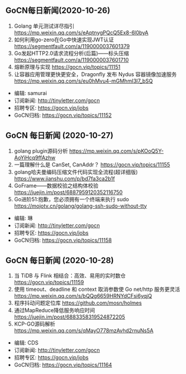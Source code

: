 ## GoCN每日新闻(2020-10-26)

1. Golang 单元测试详尽指引 https://mp.weixin.qq.com/s/eAptnygPQcQ5Ex8-6l0byA
2. 如何利用go-zero在Go中快速实现JWT认证 https://segmentfault.com/a/1190000037601379
3. Go发起HTTP2.0请求流程分析(后篇)——标头压缩 https://segmentfault.com/a/1190000037601710
4. 熔断原理与实现 https://gocn.vip/topics/11151
5. 让容器应用管理更快更安全，Dragonfly 发布 Nydus 容器镜像加速服务 https://mp.weixin.qq.com/s/eu0hMvu4-mGMhmI3l7_bSQ

- 编辑: samurai
- 订阅新闻: http://tinyletter.com/gocn
- 招聘专区: https://gocn.vip/jobs
- GoCN归档: https://gocn.vip/topics/11152

## GoCN 每日新闻 (2020-10-27)

1. golang plugin源码分析 https://mp.weixin.qq.com/s/pKOoQ5Y-AoYiHcq9ffAzhw
2. 一篇理解什么是 CanSet, CanAddr？ https://gocn.vip/topics/11155
3. golang哈夫曼编码压缩文件代码实现全流程(超详细版) https://www.jianshu.com/p/bd7fa3ca2b1f
4. GoFrame——数据校验之结构体校验 https://juejin.im/post/6887959120352116750
5. Go进阶51:抱歉，您必须拥有一个终端来执行 sudo https://mojotv.cn/golang/golang-ssh-sudo-without-tty

- 编辑: 琳 
- 订阅新闻: http://tinyletter.com/gocn
- 招聘专区: https://gocn.vip/jobs
- GoCN归档: https://gocn.vip/topics/11158

## GoCN 每日新闻 (2020-10-28)

1. 当 TiDB 与 Flink 相结合：高效、易用的实时数仓 https://gocn.vip/topics/11159
2. 使用 timeout、deadline 和 context 取消参数使 Go net/http 服务更灵活  https://mp.weixin.qq.com/s/bQQg6659HRNYdCFsi6yqjQ
3. 程序抖动问题定位库 https://github.com/mosn/holmes
4. 通过MapReduce降低服务响应时间 https://juejin.im/post/6883358319524872205
5. KCP-GO源码解析 https://mp.weixin.qq.com/s/qMayO778mzAvhd2rnuNs5A

- 编辑: CDS 
- 订阅新闻: http://tinyletter.com/gocn
- 招聘专区: https://gocn.vip/jobs
- GoCN归档: https://gocn.vip/topics/11164
